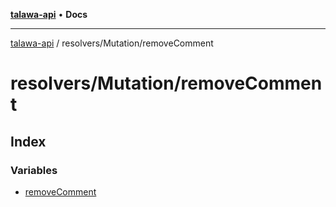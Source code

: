 [**talawa-api**](../../../README.md) • **Docs**

***

[talawa-api](../../../modules.md) / resolvers/Mutation/removeComment

# resolvers/Mutation/removeComment

## Index

### Variables

- [removeComment](variables/removeComment.md)
